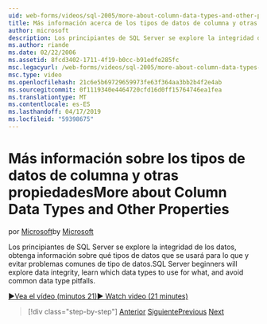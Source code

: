 ```yaml
---
uid: web-forms/videos/sql-2005/more-about-column-data-types-and-other-properties
title: Más información acerca de los tipos de datos de columna y otras propiedades | Microsoft Docs
author: microsoft
description: Los principiantes de SQL Server se explore la integridad de los datos, obtenga información sobre qué tipos de datos que se usará para lo que y evitar problemas comunes de tipo de datos.
ms.author: riande
ms.date: 02/22/2006
ms.assetid: 8fcd3402-1711-4f19-b0cc-b91edfe285fc
msc.legacyurl: /web-forms/videos/sql-2005/more-about-column-data-types-and-other-properties
msc.type: video
ms.openlocfilehash: 21c6e5b69729659973fe63f364aa3bb2b4f2e4ab
ms.sourcegitcommit: 0f1119340e4464720cfd16d0ff15764746ea1fea
ms.translationtype: MT
ms.contentlocale: es-ES
ms.lasthandoff: 04/17/2019
ms.locfileid: "59398675"
---
```

# <a name="more-about-column-data-types-and-other-properties"></a><span data-ttu-id="323b3-103">Más información sobre los tipos de datos de columna y otras propiedades</span><span class="sxs-lookup"><span data-stu-id="323b3-103">More about Column Data Types and Other Properties</span></span>

<span data-ttu-id="323b3-104">por [Microsoft](https://github.com/microsoft)</span><span class="sxs-lookup"><span data-stu-id="323b3-104">by [Microsoft](https://github.com/microsoft)</span></span>

<span data-ttu-id="323b3-105">Los principiantes de SQL Server se explore la integridad de los datos, obtenga información sobre qué tipos de datos que se usará para lo que y evitar problemas comunes de tipo de datos.</span><span class="sxs-lookup"><span data-stu-id="323b3-105">SQL Server beginners will explore data integrity, learn which data types to use for what, and avoid common data type pitfalls.</span></span>

[<span data-ttu-id="323b3-106">&#9654;Vea el vídeo (minutos 21)</span><span class="sxs-lookup"><span data-stu-id="323b3-106">&#9654; Watch video (21 minutes)</span></span>](https://channel9.msdn.com/Blogs/ASP-NET-Site-Videos/more-about-column-data-types-and-other-properties)

> [!div class="step-by-step"]
> <span data-ttu-id="323b3-107">[Anterior](understanding-database-tables-and-records.md)
> [Siguiente](designing-relational-database-tables.md)</span><span class="sxs-lookup"><span data-stu-id="323b3-107">[Previous](understanding-database-tables-and-records.md)
[Next](designing-relational-database-tables.md)</span></span>
